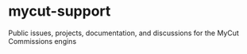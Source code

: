 # mycut-support
Public issues, projects, documentation, and discussions for the MyCut Commissions engins
